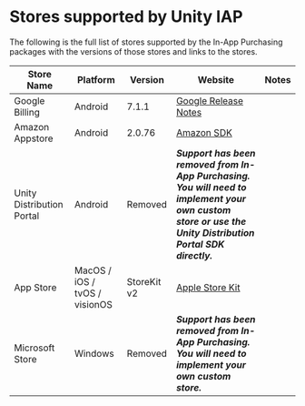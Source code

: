 Stores supported by Unity IAP
===============

The following is the full list of stores supported by the In-App Purchasing packages with the versions of those stores and links to the stores.

|Store Name|Platform|Version|Website|Notes|
|---|---|--|---|---|
|Google Billing|Android| 7.1.1|[Google Release Notes](https://developer.android.com/google/play/billing/release-notes)||
|Amazon Appstore|Android|2.0.76|[Amazon SDK](https://developer.amazon.com/docs/in-app-purchasing/iap-get-started.html#download-the-iap-sdk)||
|Unity Distribution Portal|Android|Removed|**_Support has been removed from In-App Purchasing. You will need to implement your own custom store or use the Unity Distribution Portal SDK directly._**|
|App Store|MacOS / iOS / tvOS / visionOS|StoreKit v2|[Apple Store Kit](https://developer.apple.com/documentation/storekit)||
|Microsoft Store|Windows|Removed|**_Support has been removed from In-App Purchasing. You will need to implement your own custom store._**|
